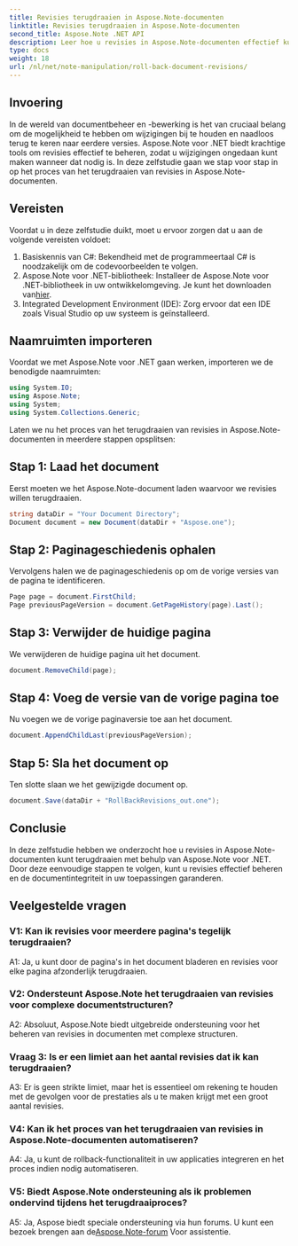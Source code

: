```yaml
---
title: Revisies terugdraaien in Aspose.Note-documenten
linktitle: Revisies terugdraaien in Aspose.Note-documenten
second_title: Aspose.Note .NET API
description: Leer hoe u revisies in Aspose.Note-documenten effectief kunt beheren met Aspose.Note voor .NET. Volg een stapsgewijze handleiding om revisies naadloos terug te draaien.
type: docs
weight: 18
url: /nl/net/note-manipulation/roll-back-document-revisions/
---
```

## Invoering

In de wereld van documentbeheer en -bewerking is het van cruciaal belang om de mogelijkheid te hebben om wijzigingen bij te houden en naadloos terug te keren naar eerdere versies. Aspose.Note voor .NET biedt krachtige tools om revisies effectief te beheren, zodat u wijzigingen ongedaan kunt maken wanneer dat nodig is. In deze zelfstudie gaan we stap voor stap in op het proces van het terugdraaien van revisies in Aspose.Note-documenten.

## Vereisten

Voordat u in deze zelfstudie duikt, moet u ervoor zorgen dat u aan de volgende vereisten voldoet:

1. Basiskennis van C#: Bekendheid met de programmeertaal C# is noodzakelijk om de codevoorbeelden te volgen.
2. Aspose.Note voor .NET-bibliotheek: Installeer de Aspose.Note voor .NET-bibliotheek in uw ontwikkelomgeving. Je kunt het downloaden van[hier](https://releases.aspose.com/note/net/).
3. Integrated Development Environment (IDE): Zorg ervoor dat een IDE zoals Visual Studio op uw systeem is geïnstalleerd.

## Naamruimten importeren

Voordat we met Aspose.Note voor .NET gaan werken, importeren we de benodigde naamruimten:

```csharp
using System.IO;
using Aspose.Note;
using System;
using System.Collections.Generic;
```

Laten we nu het proces van het terugdraaien van revisies in Aspose.Note-documenten in meerdere stappen opsplitsen:

## Stap 1: Laad het document

Eerst moeten we het Aspose.Note-document laden waarvoor we revisies willen terugdraaien.

```csharp
string dataDir = "Your Document Directory";
Document document = new Document(dataDir + "Aspose.one");
```

## Stap 2: Paginageschiedenis ophalen

Vervolgens halen we de paginageschiedenis op om de vorige versies van de pagina te identificeren.

```csharp
Page page = document.FirstChild;
Page previousPageVersion = document.GetPageHistory(page).Last();
```

## Stap 3: Verwijder de huidige pagina

We verwijderen de huidige pagina uit het document.

```csharp
document.RemoveChild(page);
```

## Stap 4: Voeg de versie van de vorige pagina toe

Nu voegen we de vorige paginaversie toe aan het document.

```csharp
document.AppendChildLast(previousPageVersion);
```

## Stap 5: Sla het document op

Ten slotte slaan we het gewijzigde document op.

```csharp
document.Save(dataDir + "RollBackRevisions_out.one");
```

## Conclusie

In deze zelfstudie hebben we onderzocht hoe u revisies in Aspose.Note-documenten kunt terugdraaien met behulp van Aspose.Note voor .NET. Door deze eenvoudige stappen te volgen, kunt u revisies effectief beheren en de documentintegriteit in uw toepassingen garanderen.

## Veelgestelde vragen

### V1: Kan ik revisies voor meerdere pagina's tegelijk terugdraaien?

A1: Ja, u kunt door de pagina's in het document bladeren en revisies voor elke pagina afzonderlijk terugdraaien.

### V2: Ondersteunt Aspose.Note het terugdraaien van revisies voor complexe documentstructuren?

A2: Absoluut, Aspose.Note biedt uitgebreide ondersteuning voor het beheren van revisies in documenten met complexe structuren.

### Vraag 3: Is er een limiet aan het aantal revisies dat ik kan terugdraaien?

A3: Er is geen strikte limiet, maar het is essentieel om rekening te houden met de gevolgen voor de prestaties als u te maken krijgt met een groot aantal revisies.

### V4: Kan ik het proces van het terugdraaien van revisies in Aspose.Note-documenten automatiseren?

A4: Ja, u kunt de rollback-functionaliteit in uw applicaties integreren en het proces indien nodig automatiseren.

### V5: Biedt Aspose.Note ondersteuning als ik problemen ondervind tijdens het terugdraaiproces?

 A5: Ja, Aspose biedt speciale ondersteuning via hun forums. U kunt een bezoek brengen aan de[Aspose.Note-forum](https://forum.aspose.com/c/note/28) Voor assistentie.